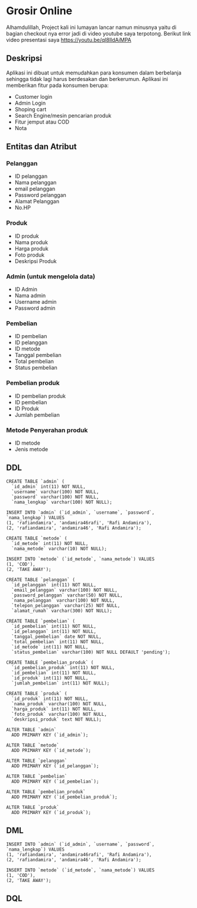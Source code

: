 # Grosir Online
Alhamdulillah, Project kali ini lumayan lancar namun minusnya yaitu di bagian checkout nya error jadi di video youtube saya terpotong. Berikut link video presentasi saya
https://youtu.be/ql8lIdAiMPA

## Deskripsi
Aplikasi ini dibuat untuk memudahkan para konsumen dalam berbelanja sehingga tidak lagi harus berdesakan dan berkerumun. Aplikasi ini memberikan fitur pada konsumen berupa:
- Customer login
- Admin Login
- Shoping cart
- Search Engine/mesin pencarian produk
- Fitur jemput atau COD
- Nota
## Entitas dan Atribut
### Pelanggan
- ID pelanggan
- Nama pelanggan
- email pelanggan
- Password pelanggan
- Alamat Pelanggan 
- No.HP
### Produk
- ID produk
- Nama produk 
- Harga produk
- Foto produk
- Deskripsi Produk
### Admin (untuk mengelola data)
- ID Admin
- Nama admin
- Username admin
- Password admin
### Pembelian
- ID pembelian
- ID pelanggan
- ID metode
- Tanggal pembelian
- Total pembelian
- Status pembelian
### Pembelian produk
- ID pembelian produk
- ID pembelian
- ID Produk
- Jumlah pembelian
### Metode Penyerahan produk
- ID metode
- Jenis metode

## DDL
```
CREATE TABLE `admin` (
  `id_admin` int(11) NOT NULL,
  `username` varchar(100) NOT NULL,
  `password` varchar(100) NOT NULL,
  `nama_lengkap` varchar(100) NOT NULL);

INSERT INTO `admin` (`id_admin`, `username`, `password`, `nama_lengkap`) VALUES
(1, 'rafiandamira', 'andamira46rafi', 'Rafi Andamira'),
(2, 'rafiandamira', 'andamira46', 'Rafi Andamira');

CREATE TABLE `metode` (
  `id_metode` int(11) NOT NULL,
  `nama_metode` varchar(10) NOT NULL);

INSERT INTO `metode` (`id_metode`, `nama_metode`) VALUES
(1, 'COD'),
(2, 'TAKE AWAY');

CREATE TABLE `pelanggan` (
  `id_pelanggan` int(11) NOT NULL,
  `email_pelanggan` varchar(100) NOT NULL,
  `password_pelanggan` varchar(50) NOT NULL,
  `nama_pelanggan` varchar(100) NOT NULL,
  `telepon_pelanggan` varchar(25) NOT NULL,
  `alamat_rumah` varchar(300) NOT NULL);

CREATE TABLE `pembelian` (
  `id_pembelian` int(11) NOT NULL,
  `id_pelanggan` int(11) NOT NULL,
  `tanggal_pembelian` date NOT NULL,
  `total_pembelian` int(11) NOT NULL,
  `id_metode` int(11) NOT NULL,
  `status_pembelian` varchar(100) NOT NULL DEFAULT 'pending');

CREATE TABLE `pembelian_produk` (
  `id_pembelian_produk` int(11) NOT NULL,
  `id_pembelian` int(11) NOT NULL,
  `id_produk` int(11) NOT NULL,
  `jumlah_pembelian` int(11) NOT NULL);
  
CREATE TABLE `produk` (
  `id_produk` int(11) NOT NULL,
  `nama_produk` varchar(100) NOT NULL,
  `harga_produk` int(11) NOT NULL,
  `foto_produk` varchar(100) NOT NULL,
  `deskripsi_produk` text NOT NULL);

ALTER TABLE `admin`
  ADD PRIMARY KEY (`id_admin`);

ALTER TABLE `metode`
  ADD PRIMARY KEY (`id_metode`);

ALTER TABLE `pelanggan`
  ADD PRIMARY KEY (`id_pelanggan`);

ALTER TABLE `pembelian`
  ADD PRIMARY KEY (`id_pembelian`);

ALTER TABLE `pembelian_produk`
  ADD PRIMARY KEY (`id_pembelian_produk`);

ALTER TABLE `produk`
  ADD PRIMARY KEY (`id_produk`);
 ```
 ## DML
 ```
INSERT INTO `admin` (`id_admin`, `username`, `password`, `nama_lengkap`) VALUES
(1, 'rafiandamira', 'andamira46rafi', 'Rafi Andamira'),
(2, 'rafiandamira', 'andamira46', 'Rafi Andamira');

INSERT INTO `metode` (`id_metode`, `nama_metode`) VALUES
(1, 'COD'),
(2, 'TAKE AWAY');
```
## DQL

